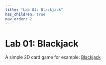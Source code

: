```yaml
---
title: "Lab 01: Blackjack"
has_children: true
nav_order: 2
---
```


# Lab 01: Blackjack
A simple 2D card game for example: [Blackjack](https://youtu.be/yAPVQ8qyJ_w)






